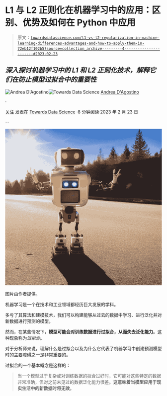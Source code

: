 # L1 与 L2 正则化在机器学习中的应用：区别、优势及如何在 Python 中应用

> 原文：[`towardsdatascience.com/l1-vs-l2-regularization-in-machine-learning-differences-advantages-and-how-to-apply-them-in-72eb12f102b5?source=collection_archive---------4-----------------------#2023-02-23`](https://towardsdatascience.com/l1-vs-l2-regularization-in-machine-learning-differences-advantages-and-how-to-apply-them-in-72eb12f102b5?source=collection_archive---------4-----------------------#2023-02-23)

## *深入探讨机器学习中的 L1 和 L2 正则化技术，解释它们在防止模型过拟合中的重要性*

[](https://medium.com/@theDrewDag?source=post_page-----72eb12f102b5--------------------------------)![Andrea D'Agostino](https://medium.com/@theDrewDag?source=post_page-----72eb12f102b5--------------------------------)[](https://towardsdatascience.com/?source=post_page-----72eb12f102b5--------------------------------)![Towards Data Science](https://towardsdatascience.com/?source=post_page-----72eb12f102b5--------------------------------) [Andrea D'Agostino](https://medium.com/@theDrewDag?source=post_page-----72eb12f102b5--------------------------------)

·

[关注](https://medium.com/m/signin?actionUrl=https%3A%2F%2Fmedium.com%2F_%2Fsubscribe%2Fuser%2F4e8f67b0b09b&operation=register&redirect=https%3A%2F%2Ftowardsdatascience.com%2Fl1-vs-l2-regularization-in-machine-learning-differences-advantages-and-how-to-apply-them-in-72eb12f102b5&user=Andrea+D%27Agostino&userId=4e8f67b0b09b&source=post_page-4e8f67b0b09b----72eb12f102b5---------------------post_header-----------) 发表在 [Towards Data Science](https://towardsdatascience.com/?source=post_page-----72eb12f102b5--------------------------------) ·8 分钟阅读·2023 年 2 月 23 日[](https://medium.com/m/signin?actionUrl=https%3A%2F%2Fmedium.com%2F_%2Fvote%2Ftowards-data-science%2F72eb12f102b5&operation=register&redirect=https%3A%2F%2Ftowardsdatascience.com%2Fl1-vs-l2-regularization-in-machine-learning-differences-advantages-and-how-to-apply-them-in-72eb12f102b5&user=Andrea+D%27Agostino&userId=4e8f67b0b09b&source=-----72eb12f102b5---------------------clap_footer-----------)

--

[](https://medium.com/m/signin?actionUrl=https%3A%2F%2Fmedium.com%2F_%2Fbookmark%2Fp%2F72eb12f102b5&operation=register&redirect=https%3A%2F%2Ftowardsdatascience.com%2Fl1-vs-l2-regularization-in-machine-learning-differences-advantages-and-how-to-apply-them-in-72eb12f102b5&source=-----72eb12f102b5---------------------bookmark_footer-----------)![](img/423a619cb1e90d37b508328d6453e1d2.png)

图片由作者提供。

机器学习是一个在技术和工业领域都经历巨大发展的学科。

多亏了其算法和建模技术，我们可以构建能够从过去的数据中学习、进行泛化并对新数据进行预测的模型。

然而，在某些情况下，**模型可能会对训练数据进行过拟合，从而失去泛化能力**。这种现象称为*过拟合*。

对于分析师来说，理解什么是过拟合以及为什么它代表了机器学习中创建预测模型时的主要障碍之一是非常重要的。

过拟合的一个基本概念是这样的：

> 当一个模型过于复杂或对训练数据的拟合过好时，它可能对这些特定的数据非常准确，但对之前未见过的数据泛化能力很差。**这意味着当模型应用于现实生活中的新数据时将无效**。
